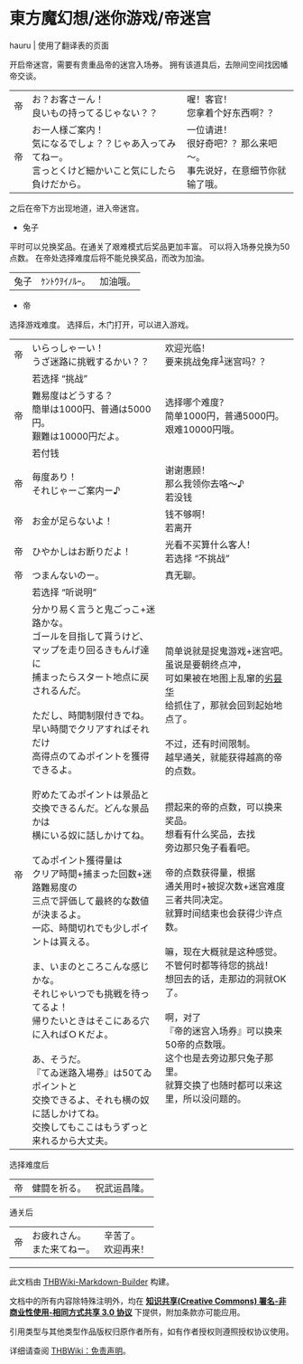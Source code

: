 # 東方魔幻想/迷你游戏/帝迷宫

<!-- source html: G:\repos\THBWiki-Markdown-Builder\THBWikiMarkdown\Temp\main\5\5d\ns0%3A%E6%9D%B1%E6%96%B9%E9%AD%94%E5%B9%BB%E6%83%B3%2F%E8%BF%B7%E4%BD%A0%E6%B8%B8%E6%88%8F%2F%E5%B8%9D%E8%BF%B7%E5%AE%AB.html -->

hauru | 使用了翻译表的页面

开启帝迷宫，需要有贵重品帝的迷宫入场券。
拥有该道具后，去隙间空间找因幡帝交谈。


<table><tbody><tr class="tt-content" id="=-1" data-pos="&#91;&quot;=&quot;,1&#93;"><td id="帝" class="tt-char" lang="zh"><div class="poem">帝</div></td><td class="tt-ja" lang="ja"><div class="poem">お？お客さーん！<br>良いもの持ってるじゃない？？</div></td><td class="tt-zh" lang="zh"><div class="poem">喔！客官！<br>您拿着个好东西啊？？</div></td></tr><tr class="tt-content" id="=-2" data-pos="&#91;&quot;=&quot;,2&#93;"><td id="帝" class="tt-char" lang="zh"><div class="poem">帝</div></td><td class="tt-ja" lang="ja"><div class="poem">お一人様ご案内！<br>気になるでしょ？？じゃあ入ってみてねー。<br>言っとくけど細かいこと気にしたら負けだから。</div></td><td class="tt-zh" lang="zh"><div class="poem">一位请进！<br>很好奇吧？？那么来吧～。<br>事先说好，在意细节你就输了哦。</div></td></tr></tbody></table>


之后在帝下方出现地道，进入帝迷宫。

- 兔子

平时可以兑换奖品。在通关了艰难模式后奖品更加丰富。
可以将入场券兑换为50点数。
在帝处选择难度后将不能兑换奖品，而改为加油。


<table><tbody><tr class="tt-content" id="=-4" data-pos="&#91;&quot;=&quot;,4&#93;"><td id="兔子" class="tt-char" lang="zh"><div class="poem">兔子</div></td><td class="tt-ja" lang="ja"><div class="poem">ｹﾝﾄｳｦｲﾉﾙｰ。</div></td><td class="tt-zh" lang="zh"><div class="poem">加油哦。</div></td></tr></tbody></table>


- 帝

选择游戏难度。
选择后，木门打开，可以进入游戏。


<table><tbody><tr class="tt-content" id="=-6" data-pos="&#91;&quot;=&quot;,6&#93;"><td id="帝" class="tt-char" lang="zh"><div class="poem">帝</div></td><td class="tt-ja" lang="ja"><div class="poem">いらっしゃーい！<br>うざ迷路に挑戦するかい？？</div></td><td class="tt-zh" lang="zh"><div class="poem">欢迎光临！<br>要来挑战兔痒<sup id="cite_ref-1" class="reference"><a href="#cite_note-1">1</a></sup>迷宫吗？？</div></td></tr><tr class="tt-status-header" id="=-7" data-pos="&#91;&quot;=&quot;,7&#93;"><td class="tt-s" lang="zh"><div class="poem"></div></td><td colspan="2" class="tt-status" lang="zh"><div class="poem">若选择 “挑战”</div></td></tr><tr class="tt-content" id="=-8" data-pos="&#91;&quot;=&quot;,8&#93;"><td id="帝" class="tt-char" lang="zh"><div class="poem">帝</div></td><td class="tt-ja" lang="ja"><div class="poem">難易度はどうする？<br>簡単は1000円、普通は5000円。<br>艱難は10000円だよ。</div></td><td class="tt-zh" lang="zh"><div class="poem">选择哪个难度？<br>简单1000円，普通5000円。<br>艰难10000円哦。</div></td></tr><tr class="tt-status-header" id="=-9" data-pos="&#91;&quot;=&quot;,9&#93;"><td class="tt-s" lang="zh"><div class="poem"></div></td><td colspan="2" class="tt-status" lang="zh"><div class="poem">若付钱</div></td></tr><tr class="tt-content" id="=-10" data-pos="&#91;&quot;=&quot;,10&#93;"><td id="帝" class="tt-char" lang="zh"><div class="poem">帝</div></td><td class="tt-ja" lang="ja"><div class="poem">毎度あり！<br>それじゃーご案内ー♪</div></td><td class="tt-zh" lang="zh"><div class="poem">谢谢惠顾！<br>那么我领你去咯～♪<br>若没钱</div></td></tr><tr class="tt-content" id="=-11" data-pos="&#91;&quot;=&quot;,11&#93;"><td id="帝" class="tt-char" lang="zh"><div class="poem">帝</div></td><td class="tt-ja" lang="ja"><div class="poem">お金が足らないよ！</div></td><td class="tt-zh" lang="zh"><div class="poem">钱不够啊！<br>若离开</div></td></tr><tr class="tt-content" id="=-12" data-pos="&#91;&quot;=&quot;,12&#93;"><td id="帝" class="tt-char" lang="zh"><div class="poem">帝</div></td><td class="tt-ja" lang="ja"><div class="poem">ひやかしはお断りだよ！</div></td><td class="tt-zh" lang="zh"><div class="poem">光看不买算什么客人！<br>若选择 “不挑战”</div></td></tr><tr class="tt-content" id="=-13" data-pos="&#91;&quot;=&quot;,13&#93;"><td id="帝" class="tt-char" lang="zh"><div class="poem">帝</div></td><td class="tt-ja" lang="ja"><div class="poem">つまんないのー。</div></td><td class="tt-zh" lang="zh"><div class="poem">真无聊。</div></td></tr><tr class="tt-status-header" id="=-14" data-pos="&#91;&quot;=&quot;,14&#93;"><td class="tt-s" lang="zh"><div class="poem"></div></td><td colspan="2" class="tt-status" lang="zh"><div class="poem">若选择 “听说明”</div></td></tr><tr class="tt-content" id="=-15" data-pos="&#91;&quot;=&quot;,15&#93;"><td id="帝" class="tt-char" lang="zh"><div class="poem">帝</div></td><td class="tt-ja" lang="ja"><div class="poem">分かり易く言うと鬼ごっこ+迷路かな。<br>ゴールを目指して貰うけど、<br>マップを走り回るきもんげ達に<br>捕まったらスタート地点に戻されるんだ。<br><br>ただし、時間制限付きでね。<br>早い時間でクリアすればそれだけ<br>高得点のてゐポイントを獲得できるよ。<br><br>貯めたてゐポイントは景品と<br>交換できるんだ。どんな景品かは<br>横にいる奴に話しかけてね。<br><br>てゐポイント獲得量は<br>クリア時間+捕まった回数+迷路難易度の<br>三点で評価して最終的な数値が決まるよ。<br>一応、時間切れでも少しポイントは貰える。<br><br>ま、いまのところこんな感じかな。<br>それじゃいつでも挑戦を待ってるよ！<br>帰りたいときはそこにある穴に入ればＯＫだよ。<br><br>あ、そうだ。<br>『てゐ迷路入場券』は50てゐポイントと<br>交換できるよ、それも横の奴に話しかけてね。<br>交換してもここはもうずっと来れるから大丈夫。</div></td><td class="tt-zh" lang="zh"><div class="poem">简单说就是捉鬼游戏+迷宫吧。<br>虽说是要朝终点冲，<br>可如果被在地图上乱窜的<a href="./馒馒来.md" title="馒馒来" unred="">劣昙华</a><br>给抓住了，那就会回到起始地点了。<br><br>不过，还有时间限制。<br>越早通关，就能获得越高的帝的点数。<br><br><br>攒起来的帝的点数，可以换来奖品。<br>想看有什么奖品，去找<br>旁边那只兔子看看吧。<br><br>帝的点数获得量，根据<br>通关用时+被捉次数+迷宫难度<br>三者共同决定。<br>就算时间结束也会获得少许点数。<br><br>嘛，现在大概就是这种感觉。<br>不管何时都等待您的挑战！<br>想回去的话，走那边的洞就OK了。<br><br>啊，对了<br>『帝的迷宫入场券』可以换来50帝的点数哦。<br>这个也是去旁边那只兔子那里。<br>就算交换了也随时都可以来这里，所以没问题的。</div></td></tr></tbody></table>


选择难度后


<table><tbody><tr class="tt-content" id="=-17" data-pos="&#91;&quot;=&quot;,17&#93;"><td id="帝" class="tt-char" lang="zh"><div class="poem">帝</div></td><td class="tt-ja" lang="ja"><div class="poem">健闘を祈る。</div></td><td class="tt-zh" lang="zh"><div class="poem">祝武运昌隆。</div></td></tr></tbody></table>


通关后


<table><tbody><tr class="tt-content" id="=-19" data-pos="&#91;&quot;=&quot;,19&#93;"><td id="帝" class="tt-char" lang="zh"><div class="poem">帝</div></td><td class="tt-ja" lang="ja"><div class="poem">お疲れさん。<br>また来てねー。</div></td><td class="tt-zh" lang="zh"><div class="poem">辛苦了。<br>欢迎再来！</div></td></tr></tbody></table>


[^cite_note-1]: 「うさぎ」（兔子）和「うざい」（烦躁）的双关。





---

此文档由 [THBWiki-Markdown-Builder](https://github.com/Delsin-Yu/THBWiki-Markdown-Builder) 构建。

文档中的所有内容除特殊注明外，均在 [**知识共享(Creative Commons) 署名-非商业性使用-相同方式共享 3.0 协议**](https://creativecommons.org/licenses/by-sa/3.0/deed.zh-hans) 下提供，附加条款亦可能应用。

引用类型与其他类型作品版权归原作者所有，如有作者授权则遵照授权协议使用。

详细请查阅 [THBWiki：免责声明](https://thbwiki.cc/THBWiki:%E5%85%8D%E8%B4%A3%E5%A3%B0%E6%98%8E)。

